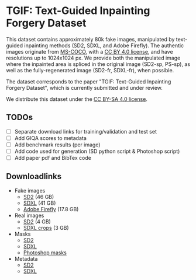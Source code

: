 # TGIF: Text-Guided Inpainting Forgery Dataset

This dataset contains approximately 80k fake images, manipulated by text-guided inpainting methods (SD2, SDXL, and Adobe Firefly).
The authentic images originate from [MS-COCO](https://cocodataset.org/), with a [CC BY 4.0 license](https://creativecommons.org/licenses/by/4.0/), and have resolutions up to 1024x1024 px.
We provide both the manipulated image where the inpainted area is spliced in the original image (SD2-sp, PS-sp), as well as the fully-regenerated image (SD2-fr, SDXL-fr), when possible.

The dataset corresponds to the paper "TGIF: Text-Guided Inpainting Forgery Dataset", which is currently submitted and under review.

We distribute this dataset under the [CC BY-SA 4.0 license](https://creativecommons.org/licenses/by-sa/4.0/).

## TODOs
- [ ] Separate download links for training/validation and test set
- [ ] Add GIQA scores to metadata
- [ ] Add benchmark results (per image)
- [ ] Add code used for generation (SD python script & Photoshop script)
- [ ] Add paper pdf and BibTex code

## Downloadlinks
* Fake images
  * [SD2](https://cloud.ilabt.imec.be/index.php/s/LketizMaLoKBdaH) (46 GB)
  * [SDXL](https://cloud.ilabt.imec.be/index.php/s/3HipNJHob2WyZaW) (41 GB)
  * [Adobe Firefly](https://cloud.ilabt.imec.be/index.php/s/R7dgjNg4tNWEybR) (17.8 GB)
* Real images
  * [SD2](https://cloud.ilabt.imec.be/index.php/s/naMSpLxEd9fMqyR) (4 GB)
  * [SDXL crops](https://cloud.ilabt.imec.be/index.php/s/nf7am5P5tCC7Xjf) (3 GB)
* Masks
  * [SD2](https://cloud.ilabt.imec.be/index.php/s/HHo8bj4xdrcDb3Q)
  * [SDXL](https://cloud.ilabt.imec.be/index.php/s/mTzPq5KM64WcHg6)
  * [Photoshop masks](https://cloud.ilabt.imec.be/index.php/s/LEid5QGPzfHTaKg)
* Metadata
  * [SD2](https://cloud.ilabt.imec.be/index.php/s/PBezTRictoX3iLa])
  * [SDXL](https://cloud.ilabt.imec.be/index.php/s/DXEq5s5dY77Bm7D)
